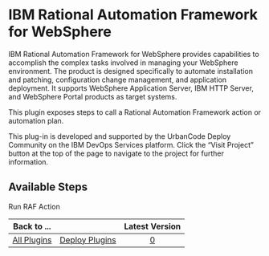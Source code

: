
# IBM Rational Automation Framework for WebSphere

IBM Rational Automation Framework for WebSphere provides capabilities to accomplish the complex tasks involved in managing your WebSphere environment. The product is designed specifically to automate installation and patching, configuration change management, and application deployment. It supports WebSphere Application Server, IBM HTTP Server, and WebSphere Portal products as target systems.

This plugin exposes steps to call a Rational Automation Framework action or automation plan.

This plug-in is developed and supported by the UrbanCode Deploy Community on the IBM DevOps Services platform. Click the “Visit Project” button at the top of the page to navigate to the project for further information.

## Available Steps

Run RAF Action

|Back to ...||Latest Version|
| :---: | :---: | :---: |
|[All Plugins](../../index.md)|[Deploy Plugins](../README.md)|[0]()|
